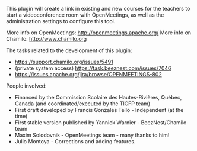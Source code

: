 This plugin will create a link in existing and new courses for the teachers to
start a videoconference room with OpenMeetings, as well as the administration
settings to configure this tool.

More info on OpenMeetings: http://openmeetings.apache.org/
More info on Chamilo: http://www.chamilo.org

The tasks related to the development of this plugin:

* https://support.chamilo.org/issues/5491
* (private system access) https://task.beeznest.com/issues/7046
* https://issues.apache.org/jira/browse/OPENMEETINGS-802

People involved:

* Financed by the Commission Scolaire des Hautes-Rivières, Québec, Canada (and coordinated/executed by the TICFP team)
* First draft developed by Francis Gonzales Tello - Independent (at the time)
* First stable version published by Yannick Warnier - BeezNest/Chamilo team
* Maxim Solodovnik - OpenMeetings team - many thanks to him!
* Julio Montoya - Corrections and adding features.
